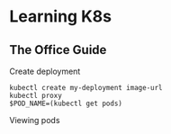# Learning K8s

## The Office Guide
Create deployment
```
kubectl create my-deployment image-url
kubectl proxy
$POD_NAME=(kubectl get pods)
```

Viewing pods
```

```
